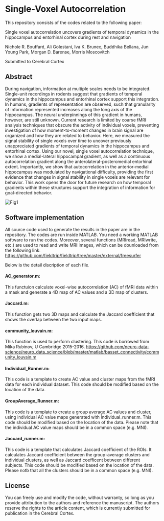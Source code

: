 # Single-Voxel Autocorrelation
This repository consists of the codes related to the following paper:

Single voxel autocorrelation uncovers gradients of temporal dynamics in the hippocampus and entorhinal cortex during rest and navigation

Nichole R. Bouffard, Ali Golestani, Iva K. Brunec, Buddhika Bellana, Jun Young Park, Morgan D. Barense, Morris Moscovitch

Submitted to Cerebral Cortex

## Abstract

During navigation, information at multiple scales needs to be integrated. Single-unit recordings in rodents suggest that gradients of temporal dynamics in the hippocampus and entorhinal cortex support this integration. 
In humans, gradients of representation are observed, such that granularity of information represented increases along the long axis of the hippocampus. 
The neural underpinnings of this gradient in humans, however, are still unknown. 
Current research is limited by coarse fMRI analysis techniques that obscure the activity of individual voxels, preventing investigation of how moment-to-moment changes in brain signal are organized and how they are related to behavior. 
Here, we measured the signal stability of single voxels over time to uncover previously unappreciated gradients of temporal dynamics in the hippocampus and entorhinal cortex. 
Using our novel, single voxel autocorrelation technique, we show a medial-lateral hippocampal gradient, as well as a continuous autocorrelation gradient along the anterolateral-posteromedial entorhinal extent. 
Importantly, we show that autocorrelation in the anterior-medial hippocampus was modulated by navigational difficulty, providing
the first evidence that changes in signal stability in single voxels are relevant for behavior. 
This work opens the door for future research on how temporal gradients within these structures support the integration of information for goal-directed behavior.

![Fig1](https://user-images.githubusercontent.com/6662964/189467830-e33a9137-1de6-45a0-90ff-f39aefda8242.png)

## Software implementation

All source code used to generate the results in the paper are in the repository. The codes are run inside MATLAB. You need a working MATLAB software to run the codes. Moreover, several functions (MRIread, MRIwrite, etc.) are used to read and write MRI images, which can be dounloaded from the following link:
https://github.com/fieldtrip/fieldtrip/tree/master/external/freesurfer  

Below is the detail discription of each file.  
#### AC_generator.m:
This functuion calculate voxel-wise autocorrelation (AC) of fMRI data within a mask and generate a 4D map of AC values and a 3D map of clusters.  
####  Jaccard.m: 
This function gets two 3D maps and calculate the Jaccard coefficient that shows the overlap between the two input maps.  
#### community_louvain.m: 
This function is used to perform clustering. This code is borrowed from Mika Rubinov, U Cambridge 2015-2016. https://github.com/neuro-data-science/neuro_data_science/blob/master/matlab/basset_connectivity/community_louvain.m
#### Individual_Runner.m: 
This code is a template to create AC value and cluster maps from the fMRI data for each individual dataset. This code should be modified based on the location of the data. 
#### GroupAverage_Runner.m:
This code is a template to create a group average AC values and cluster, using individual AC value maps generated with Individual_runner.m. This code should be modified based on the location of the data. Please note that the individual AC value maps should be in a common space (e.g. MNI).  
#### Jaccard_runner.m: 
This code is a template that calculates Jaccard coefficient of the ROIs. It calculates Jaccard coefficient between the group-average clusters and individual clusters, as well as Jaccard coefficent between different subjects. This code should be modified based on the location of the data. Please notb that all the clusters should be in a common space (e.g. MNI).  

## License

You can freely use and modify the code, without warranty, so long as you provide attribution to the authors and reference the manuscript.
The authors reserve the rights to the article content, which is currently submitted for publication in the Cerebral Cortex.
